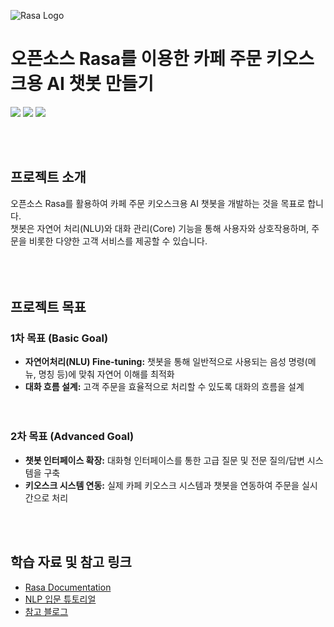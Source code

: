 ![Rasa Logo](https://github.com/user-attachments/assets/1646dc9b-ab28-4848-984a-844d9d6d0576)

# 오픈소스 Rasa를 이용한 카페 주문 키오스크용 AI 챗봇 만들기</h1>

<p align="left">
  <img src="https://img.shields.io/github/last-commit/Joeun99/IUMZIUM_AI">
  <img src="https://img.shields.io/github/contributors/Joeun99/IUMZIUM_AI">
  <img src="https://img.shields.io/github/stars/Joeun99/IUMZIUM_AI?style=social">
</p>

<br><br>
## 프로젝트 소개<br>
오픈소스 Rasa를 활용하여 카페 주문 키오스크용 AI 챗봇을 개발하는 것을 목표로 합니다. <br>
챗봇은 자연어 처리(NLU)와 대화 관리(Core) 기능을 통해 사용자와 상호작용하며, 주문을 비롯한 다양한 고객 서비스를 제공할 수 있습니다.
<br><br><br><br>

## 프로젝트 목표
### 1차 목표 (Basic Goal)
- **자연어처리(NLU) Fine-tuning:** 챗봇을 통해 일반적으로 사용되는 음성 명령(메뉴, 명칭 등)에 맞춰 자연어 이해를 최적화
- **대화 흐름 설계:** 고객 주문을 효율적으로 처리할 수 있도록 대화의 흐름을 설계
<br><br><br>


### 2차 목표 (Advanced Goal)
- **챗봇 인터페이스 확장:** 대화형 인터페이스를 통한 고급 질문 및 전문 질의/답변 시스템을 구축
- **키오스크 시스템 연동:** 실제 카페 키오스크 시스템과 챗봇을 연동하여 주문을 실시간으로 처리

<br><br>

## 학습 자료 및 참고 링크
- [Rasa Documentation](https://rasa.com/docs/)
- [NLP 입문 튜토리얼](https://roytravel.tistory.com/360)
- [참고 블로그](https://better-tomorrow-than-today.tistory.com/category/%ED%94%84%EB%A0%88%EC%9E%84%EC%9B%8C%ED%81%AC/RASA%20%EC%B1%97%EB%B4%87%20API)




